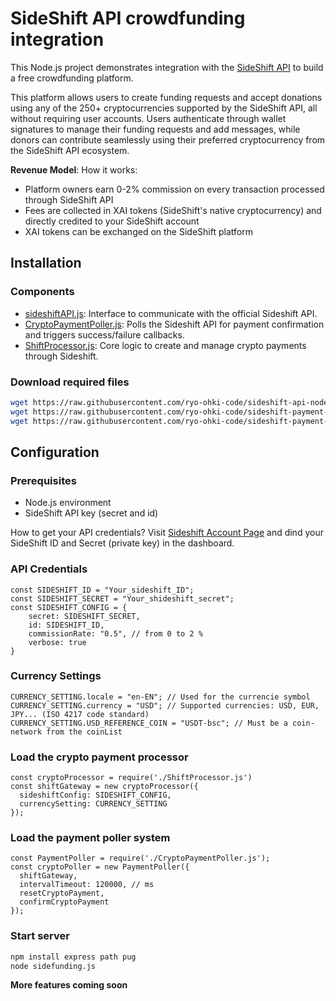 # SideShift API crowdfunding integration

This Node.js project demonstrates integration with the [SideShift API](https://sideshift.ai/) to build a free crowdfunding platform.

This platform allows users to create funding requests and accept donations using any of the 250+ cryptocurrencies supported by the SideShift API, all without requiring user accounts. Users authenticate through wallet signatures to manage their funding requests and add messages, while donors can contribute seamlessly using their preferred cryptocurrency from the SideShift API ecosystem.

**Revenue Model**:
How it works:
- Platform owners earn 0-2% commission on every transaction processed through SideShift API
- Fees are collected in XAI tokens (SideShift's native cryptocurrency) and directly credited to your SideShift account
- XAI tokens can be exchanged on the SideShift platform


## Installation 

### Components
- [sideshiftAPI.js](https://github.com/ryo-ohki-code/sideshift-api-node/blob/main/sideshiftAPI.js): Interface to communicate with the official Sideshift API.
- [CryptoPaymentPoller.js](https://github.com/ryo-ohki-code/sideshift-payment-integration-package/blob/main/CryptoPaymentPoller.js): Polls the Sideshift API for payment confirmation and triggers success/failure callbacks.
- [ShiftProcessor.js](https://github.com/ryo-ohki-code/sideshift-payment-integration-package/blob/main/ShiftProcessor.js): Core logic to create and manage crypto payments through Sideshift.

### Download required files
```bash
wget https://raw.githubusercontent.com/ryo-ohki-code/sideshift-api-node/main/sideshiftAPI.js
wget https://raw.githubusercontent.com/ryo-ohki-code/sideshift-payment-integration-package/main/CryptoPaymentPoller.js
wget https://raw.githubusercontent.com/ryo-ohki-code/sideshift-payment-integration-package/main/ShiftProcessor.js
```


## Configuration

### Prerequisites
- Node.js environment
- SideShift API key (secret and id)

How to get your API credentials?
Visit [Sideshift Account Page](https://sideshift.ai/account) and dind your SideShift ID and Secret (private key) in the dashboard.

### API Credentials
```
const SIDESHIFT_ID = "Your_sideshift_ID"; 
const SIDESHIFT_SECRET = "Your_shideshift_secret";
const SIDESHIFT_CONFIG = {
	secret: SIDESHIFT_SECRET,
	id: SIDESHIFT_ID,
	commissionRate: "0.5", // from 0 to 2 %
	verbose: true
}
```

### Currency Settings
```
CURRENCY_SETTING.locale = "en-EN"; // Used for the currencie symbol
CURRENCY_SETTING.currency = "USD"; // Supported currencies: USD, EUR, JPY... (ISO 4217 code standard)
CURRENCY_SETTING.USD_REFERENCE_COIN = "USDT-bsc"; // Must be a coin-network from the coinList
```

### Load the crypto payment processor
```
const cryptoProcessor = require('./ShiftProcessor.js')
const shiftGateway = new cryptoProcessor({
  sideshiftConfig: SIDESHIFT_CONFIG,
  currencySetting: CURRENCY_SETTING
});
```

### Load the payment poller system
```
const PaymentPoller = require('./CryptoPaymentPoller.js');
const cryptoPoller = new PaymentPoller({
  shiftGateway,
  intervalTimeout: 120000, // ms
  resetCryptoPayment,
  confirmCryptoPayment
});
```

### Start server

```bash
npm install express path pug
node sidefunding.js
```

**More features coming soon**
